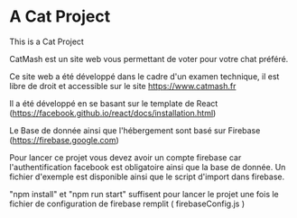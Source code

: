 # A Cat Project
This is a Cat Project

CatMash est un site web vous permettant de voter pour votre chat préféré.

Ce site web a été développé dans le cadre d'un examen technique, il est libre de droit et accessible sur le site https://www.catmash.fr

Il a été développé en se basant sur le template de React (https://facebook.github.io/react/docs/installation.html)

Le Base de donnée ainsi que l'hébergement sont basé sur Firebase (https://firebase.google.com)

Pour lancer ce projet vous devez avoir un compte firebase car l'authentification facebook est obligatoire ainsi que la base de donnée.
Un fichier d'exemple est disponible ainsi que le script d'import dans firebase.

"npm install" et "npm run start" suffisent pour lancer le projet une fois le fichier de configuration de firebase remplit ( firebaseConfig.js )
